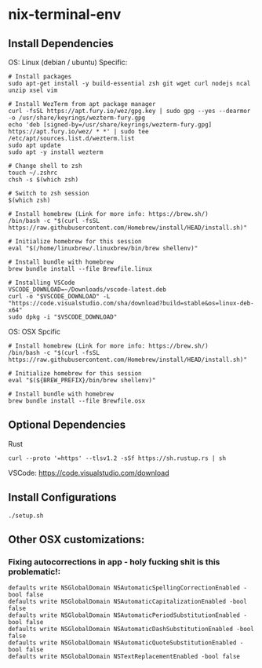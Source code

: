 # nix-terminal-env

## Install Dependencies

OS: Linux (debian / ubuntu) Specific:
```
# Install packages
sudo apt-get install -y build-essential zsh git wget curl nodejs ncal unzip xsel vim

# Install WezTerm from apt package manager
curl -fsSL https://apt.fury.io/wez/gpg.key | sudo gpg --yes --dearmor -o /usr/share/keyrings/wezterm-fury.gpg
echo 'deb [signed-by=/usr/share/keyrings/wezterm-fury.gpg] https://apt.fury.io/wez/ * *' | sudo tee /etc/apt/sources.list.d/wezterm.list
sudo apt update
sudo apt -y install wezterm

# Change shell to zsh
touch ~/.zshrc
chsh -s $(which zsh)

# Switch to zsh session
$(which zsh)

# Install homebrew (Link for more info: https://brew.sh/)
/bin/bash -c "$(curl -fsSL https://raw.githubusercontent.com/Homebrew/install/HEAD/install.sh)"

# Initialize homebrew for this session
eval "$(/home/linuxbrew/.linuxbrew/bin/brew shellenv)"

# Install bundle with homebrew
brew bundle install --file Brewfile.linux

# Installing VSCode
VSCODE_DOWNLOAD=~/Downloads/vscode-latest.deb
curl -o "$VSCODE_DOWNLOAD" -L "https://code.visualstudio.com/sha/download?build=stable&os=linux-deb-x64"
sudo dpkg -i "$VSCODE_DOWNLOAD"
```

OS: OSX Spcific
```
# Install homebrew (Link for more info: https://brew.sh/)
/bin/bash -c "$(curl -fsSL https://raw.githubusercontent.com/Homebrew/install/HEAD/install.sh)"

# Initialize homebrew for this session
eval "$(${BREW_PREFIX}/bin/brew shellenv)"

# Install bundle with homebrew
brew bundle install --file Brewfile.osx
```

## Optional Dependencies

Rust
```
curl --proto '=https' --tlsv1.2 -sSf https://sh.rustup.rs | sh
```

VSCode: https://code.visualstudio.com/download

## Install Configurations
```
./setup.sh
```

## Other OSX customizations:

### Fixing autocorrections in app - holy fucking shit is this problematic!:
```
defaults write NSGlobalDomain NSAutomaticSpellingCorrectionEnabled -bool false
defaults write NSGlobalDomain NSAutomaticCapitalizationEnabled -bool false
defaults write NSGlobalDomain NSAutomaticPeriodSubstitutionEnabled -bool false
defaults write NSGlobalDomain NSAutomaticDashSubstitutionEnabled -bool false
defaults write NSGlobalDomain NSAutomaticQuoteSubstitutionEnabled -bool false
defaults write NSGlobalDomain NSTextReplacementEnabled -bool false
```

